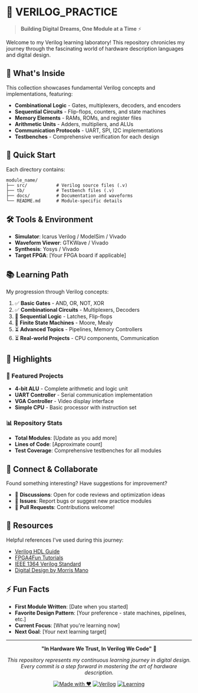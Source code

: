 # 🔧 VERILOG_PRACTICE

> **Building Digital Dreams, One Module at a Time** ⚡

Welcome to my Verilog learning laboratory! This repository chronicles my journey through the fascinating world of hardware description languages and digital design.

## 🎯 What's Inside

This collection showcases fundamental Verilog concepts and implementations, featuring:

- **Combinational Logic** - Gates, multiplexers, decoders, and encoders
- **Sequential Circuits** - Flip-flops, counters, and state machines  
- **Memory Elements** - RAMs, ROMs, and register files
- **Arithmetic Units** - Adders, multipliers, and ALUs
- **Communication Protocols** - UART, SPI, I2C implementations
- **Testbenches** - Comprehensive verification for each design

## 🚀 Quick Start

Each directory contains:
```
module_name/
├── src/           # Verilog source files (.v)
├── tb/            # Testbench files (.v)
├── docs/          # Documentation and waveforms
└── README.md      # Module-specific details
```

## 🛠️ Tools & Environment

- **Simulator**: Icarus Verilog / ModelSim / Vivado
- **Waveform Viewer**: GTKWave / Vivado
- **Synthesis**: Yosys / Vivado
- **Target FPGA**: [Your FPGA board if applicable]

## 📚 Learning Path

My progression through Verilog concepts:

1. ✅ **Basic Gates** - AND, OR, NOT, XOR
2. ✅ **Combinational Circuits** - Multiplexers, Decoders
3. 🔄 **Sequential Logic** - Latches, Flip-flops
4. 🔄 **Finite State Machines** - Moore, Mealy
5. ⏳ **Advanced Topics** - Pipelines, Memory Controllers
6. ⏳ **Real-world Projects** - CPU components, Communication

## 🎨 Highlights

### 🌟 Featured Projects
- **4-bit ALU** - Complete arithmetic and logic unit
- **UART Controller** - Serial communication implementation  
- **VGA Controller** - Video display interface
- **Simple CPU** - Basic processor with instruction set

### 📊 Repository Stats
- **Total Modules**: [Update as you add more]
- **Lines of Code**: [Approximate count]
- **Test Coverage**: Comprehensive testbenches for all modules

## 🤝 Connect & Collaborate

Found something interesting? Have suggestions for improvement? 

- 💬 **Discussions**: Open for code reviews and optimization ideas
- 🐛 **Issues**: Report bugs or suggest new practice modules
- 🔀 **Pull Requests**: Contributions welcome!

## 📖 Resources

Helpful references I've used during this journey:

- [Verilog HDL Guide](https://verilog.com/)
- [FPGA4Fun Tutorials](https://www.fpga4fun.com/)
- [IEEE 1364 Verilog Standard](https://standards.ieee.org/)
- [Digital Design by Morris Mano](https://www.amazon.com/Digital-Design-Computer-Architecture-Architecture/dp/0123944244)

## ⚡ Fun Facts

- **First Module Written**: [Date when you started]
- **Favorite Design Pattern**: [Your preference - state machines, pipelines, etc.]
- **Current Focus**: [What you're learning now]
- **Next Goal**: [Your next learning target]

---

<div align="center">

**"In Hardware We Trust, In Verilog We Code"** 🎯

*This repository represents my continuous learning journey in digital design.*  
*Every commit is a step forward in mastering the art of hardware description.*

[![Made with ❤️](https://img.shields.io/badge/Made%20with-❤️-red.svg)](https://github.com/yourusername/VERILOG_PRACTICE)
[![Verilog](https://img.shields.io/badge/Language-Verilog-blue.svg)](https://verilog.com/)
[![Learning](https://img.shields.io/badge/Status-Learning-green.svg)](#)

</div>
